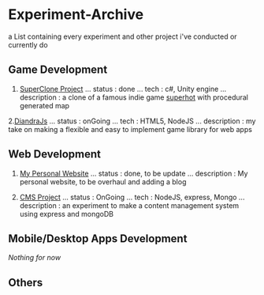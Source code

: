 # Experiment-Archive
a List containing every experiment and other project i've conducted or currently do


## Game Development

1. [SuperClone Project](https://github.com/BlinfoldKing/SupercloneProject)
... status :  done
... tech : c#, Unity engine
... description : a clone of a famous indie game [superhot](http://store.steampowered.com/app/322500/SUPERHOT/) with procedural generated map

2.[DiandraJs](https://github.com/BlinfoldKing/DiandraJS)
... status : onGoing
... tech : HTML5, NodeJS
... description : my take on making a flexible and easy to implement game library for web apps

## Web Development
1. [My Personal Website](https://github.com/BlinfoldKing/BlinfoldKing.github.io)
... status : done, to be update
... description : My personal website, to be overhaul and adding a blog

2. [CMS Project](https://github.com/BlinfoldKing/DiandraJS)
... status : OnGoing
... tech : NodeJS, express, Mongo
... description : an experiment to make a content management system using express and mongoDB

## Mobile/Desktop Apps Development
*Nothing for now*

## Others

